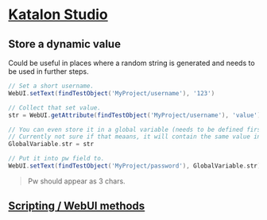 # [Katalon Studio](https://www.katalon.com)

## Store a dynamic value

Could be useful in places where a random string is generated and needs to be used in further steps.

```groovy
// Set a short username.
WebUI.setText(findTestObject('MyProject/username'), '123')

// Collect that set value.
str = WebUI.getAttribute(findTestObject('MyProject/username'), 'value')

// You can even store it in a global variable (needs to be defined first).
// Currently not sure if that meaans, it will contain the same value in a next test case.
GlobalVariable.str = str

// Put it into pw field to.
WebUI.setText(findTestObject('MyProject/password'), GlobalVariable.str)
```

> Pw should appear as 3 chars.

## [Scripting / WebUI methods](http://docs.katalon.com/display/KD/Web+UI)

